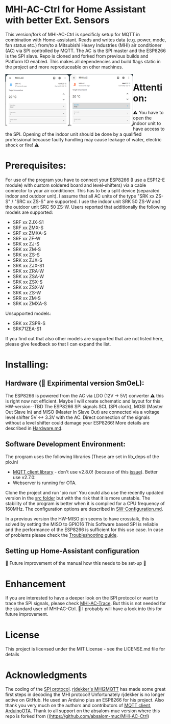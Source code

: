 # MHI-AC-Ctrl for Home Assistant with better Ext. Sensors
This version/fork of MHI-AC-Ctrl is specificly setup for MQTT in combination with Home-assistant.
Reads and writes data (e.g. power, mode, fan status etc.) from/to a Mitsubishi Heavy Industries (MHI) air conditioner (AC) via SPI controlled by MQTT. The AC is the SPI master and the ESP8266 is the SPI slave.
Repo is cloned and forked from previous builds and Platform IO enabled. This makes all dependencies and build flags static in the project and more reproduceable on other machines.

<img src="/images/HA-MHI-CTRL_Settings.png" width=400 align="left" />

# Attention:
:warning: You have to open the indoor unit to have access to the SPI. Opening of the indoor unit should be done by 
a qualified professional because faulty handling may cause leakage of water, electric shock or fire! :warning: 

# Prerequisites:
For use of the program you have to connect your ESP8266 (I use a ESP12-E module) with custom soldered board and level-shifters) via a
cable connector to your air conditioner. This has to be a split device (separated indoor and outdoor unit).
I assume that all AC units of the type "SRK xx ZS-S" / "SRC xx ZS-S" are supported. I use the indoor unit SRK 50 ZS-W and the outdoor unit SRC 50 ZS-W. Users reported that additionally the following models are supported:

- SRF xx ZJX-S1
- SRF xx ZMX-S
- SRF xx ZMXA-S
- SRF xx ZF-W
- SRK xx ZJ-S
- SRK xx ZM-S
- SRK xx ZS-S
- SRK xx ZJX-S
- SRK xx ZJX-S1
- SRK xx ZRA-W
- SRK xx ZSA-W
- SRK xx ZSX-S
- SRK xx ZSX-W
- SRK xx ZS-W
- SRR xx ZM-S
- SRK xx ZMXA-S

Unsupported models:

- SRK xx ZSPR-S
- SRK71ZEA-S1
 
If you find out that also other models are supported that are not listed here, please give feedback so that I can expand the list.

# Installing:

## Hardware (:construction_worker: Expirimental version SmOeL):
The ESP8266 is powered from the AC via LDO (12V -> 5V) converter :warning: this is right now not efficient. Maybe I will create schematic and layout for this HW-version--TBD 
The ESP8266 SPI signals SCL (SPI clock), MOSI (Master Out Slave In) and MISO (Master In Slave Out) are connected via a voltage level shifter 5V <-> 3.3V with the AC. Direct connection of the signals without a level shifter could damage your ESP8266!
More details are described in [Hardware.md](Hardware.md).

## Software Development Environment:
The program uses the following libraries (These are set in lib_deps of the pio.ini 
 - [MQTT client library](https://github.com/knolleary/pubsubclient) - don't use v2.8.0! (because of this [issue](https://github.com/knolleary/pubsubclient/issues/747)). Better use v2.7.0:
 - Webserver is running for OTA.
 
Clone the project and run 'pio run'
You could also use the recently updated version in the [src folder](src) but with the risk that it is more unstable. The stability of the program is better when it is compiled for a CPU frequency of 160MHz.
The configuration options are described in [SW-Configuration.md](SW-Configuration.md).

In a previous version the HW-MISO pin seems to have crosstalk, this is solved by setting the MISO to GPIO16
This Software based SPI is reliable and the performance of the ESP8266 is sufficient for this use case.
In case of problems please check the [Troubleshooting guide](Troubleshooting.md).

## Setting up Home-Assistant configuration 
:construction_worker: Future improvement of the manual how this needs to be set-up :construction_worker:

# Enhancement
If you are interested to have a deeper look on the SPI protocol or want to trace the SPI signals, please check [MHI-AC-Trace](https://github.com/absalom-muc/MHI-AC-Trace). But this is not needed for the standard user of MHI-AC-Ctrl. :construction_worker: I probably will have a look into this for future improvement.

# License
This project is licensed under the MIT License - see the LICENSE.md file for details

# Acknowledgments
The coding of the [SPI protocol](https://github.com/absalom-muc/MHI-AC-Trace/blob/main/SPI.md). [rjdekker's MHI2MQTT](https://github.com/rjdekker/MHI2MQTT) has made some great first steps in decoding the MHI protocol! Unfortunately rjdekker is no longer active on GitHub. He used an Arduino plus an ESP8266 for his project.
Also thank you very much on the authors and contributors of [MQTT client](https://github.com/knolleary/pubsubclient), [ArduinoOTA](https://github.com/esp8266/Arduino/tree/master/libraries/ArduinoOTA). Thank to all support on the absalom-muc version where this repo is forked from ((https://github.com/absalom-muc/MHI-AC-Ctrl)

